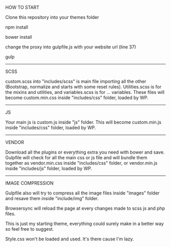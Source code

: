 HOW TO START

Clone this repository into your themes folder

npm install

bower install

change the proxy into gulpfile.js with your website url (line 37)

gulp
 
********************************
 
 
SCSS

custom.scss into "includes/scss" is main file importing all the other (Bootstrap, normalize and starts with some reset rules). Utilities.scss is for the mixins and utilities, and variables.scss is for ... variables.
These files will become custom.min.css inside "includes/css" folder, loaded by WP.
 
********************************
 
JS
 
Your main js is custom.js inside "js" folder. This will become custom.min.js inside "includes/css" folder, loaded by WP.
 
********************************
 
VENDOR
 
Download all the plugins or everything extra you need with bower and save. Gulpfile will check for all the main css or js file and will bundle them together as vendor.min.css inside "includes/css" folder, or vendor.min.js inside "includes/js" folder, loaded by WP.
 
********************************
 
IMAGE COMPRESSION
 
Gulpfile also will try to compress all the image files inside "images" folder and resave them inside "include/img" folder.


Browsersync will reload the page at every changes made to scss js and php files.


This is just my starting theme, everything could surely make in a better way so feel free to suggest.


Style.css won't be loaded and used. It's there cause I'm lazy.
